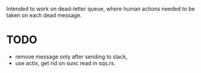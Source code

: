 
Intended to work on dead-letter queue, where human actions needed to be taken on each dead message.

# TODO
- remove message only after sending to slack,
- use actix, get rid on sunc read in sqs.rs.
